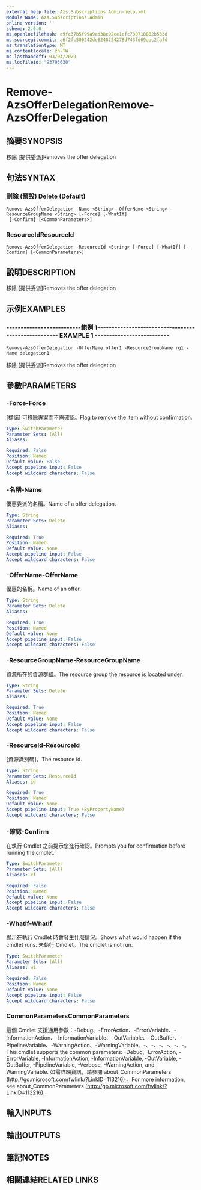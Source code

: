```yaml
---
external help file: Azs.Subscriptions.Admin-help.xml
Module Name: Azs.Subscriptions.Admin
online version: ''
schema: 2.0.0
ms.openlocfilehash: e9fc37b5f99a9ad38e92ce1efc730718882b533d
ms.sourcegitcommit: a6f2fc500242de6248224278d743fd09aac2fafd
ms.translationtype: MT
ms.contentlocale: zh-TW
ms.lasthandoff: 03/04/2020
ms.locfileid: "93793630"
---
```

# <span data-ttu-id="eba6e-101">Remove-AzsOfferDelegation</span><span class="sxs-lookup"><span data-stu-id="eba6e-101">Remove-AzsOfferDelegation</span></span>

## <span data-ttu-id="eba6e-102">摘要</span><span class="sxs-lookup"><span data-stu-id="eba6e-102">SYNOPSIS</span></span>
<span data-ttu-id="eba6e-103">移除 [提供委派]</span><span class="sxs-lookup"><span data-stu-id="eba6e-103">Removes the offer delegation</span></span>

## <span data-ttu-id="eba6e-104">句法</span><span class="sxs-lookup"><span data-stu-id="eba6e-104">SYNTAX</span></span>

### <span data-ttu-id="eba6e-105">刪除 (預設) </span><span class="sxs-lookup"><span data-stu-id="eba6e-105">Delete (Default)</span></span>
```
Remove-AzsOfferDelegation -Name <String> -OfferName <String> -ResourceGroupName <String> [-Force] [-WhatIf]
 [-Confirm] [<CommonParameters>]
```

### <span data-ttu-id="eba6e-106">ResourceId</span><span class="sxs-lookup"><span data-stu-id="eba6e-106">ResourceId</span></span>
```
Remove-AzsOfferDelegation -ResourceId <String> [-Force] [-WhatIf] [-Confirm] [<CommonParameters>]
```

## <span data-ttu-id="eba6e-107">說明</span><span class="sxs-lookup"><span data-stu-id="eba6e-107">DESCRIPTION</span></span>
<span data-ttu-id="eba6e-108">移除 [提供委派]</span><span class="sxs-lookup"><span data-stu-id="eba6e-108">Removes the offer delegation</span></span>

## <span data-ttu-id="eba6e-109">示例</span><span class="sxs-lookup"><span data-stu-id="eba6e-109">EXAMPLES</span></span>

### <span data-ttu-id="eba6e-110">--------------------------範例 1--------------------------</span><span class="sxs-lookup"><span data-stu-id="eba6e-110">-------------------------- EXAMPLE 1 --------------------------</span></span>
```
Remove-AzsOfferDelegation -OfferName offer1 -ResourceGroupName rg1 -Name delegation1
```

<span data-ttu-id="eba6e-111">移除 [提供委派]</span><span class="sxs-lookup"><span data-stu-id="eba6e-111">Removes the offer delegation</span></span>

## <span data-ttu-id="eba6e-112">參數</span><span class="sxs-lookup"><span data-stu-id="eba6e-112">PARAMETERS</span></span>

### <span data-ttu-id="eba6e-113">-Force</span><span class="sxs-lookup"><span data-stu-id="eba6e-113">-Force</span></span>
<span data-ttu-id="eba6e-114">[標誌] 可移除專案而不需確認。</span><span class="sxs-lookup"><span data-stu-id="eba6e-114">Flag to remove the item without confirmation.</span></span>

```yaml
Type: SwitchParameter
Parameter Sets: (All)
Aliases: 

Required: False
Position: Named
Default value: False
Accept pipeline input: False
Accept wildcard characters: False
```

### <span data-ttu-id="eba6e-115">-名稱</span><span class="sxs-lookup"><span data-stu-id="eba6e-115">-Name</span></span>
<span data-ttu-id="eba6e-116">優惠委派的名稱。</span><span class="sxs-lookup"><span data-stu-id="eba6e-116">Name of a offer delegation.</span></span>

```yaml
Type: String
Parameter Sets: Delete
Aliases: 

Required: True
Position: Named
Default value: None
Accept pipeline input: False
Accept wildcard characters: False
```

### <span data-ttu-id="eba6e-117">-OfferName</span><span class="sxs-lookup"><span data-stu-id="eba6e-117">-OfferName</span></span>
<span data-ttu-id="eba6e-118">優惠的名稱。</span><span class="sxs-lookup"><span data-stu-id="eba6e-118">Name of an offer.</span></span>

```yaml
Type: String
Parameter Sets: Delete
Aliases: 

Required: True
Position: Named
Default value: None
Accept pipeline input: False
Accept wildcard characters: False
```

### <span data-ttu-id="eba6e-119">-ResourceGroupName</span><span class="sxs-lookup"><span data-stu-id="eba6e-119">-ResourceGroupName</span></span>
<span data-ttu-id="eba6e-120">資源所在的資源群組。</span><span class="sxs-lookup"><span data-stu-id="eba6e-120">The resource group the resource is located under.</span></span>

```yaml
Type: String
Parameter Sets: Delete
Aliases: 

Required: True
Position: Named
Default value: None
Accept pipeline input: False
Accept wildcard characters: False
```

### <span data-ttu-id="eba6e-121">-ResourceId</span><span class="sxs-lookup"><span data-stu-id="eba6e-121">-ResourceId</span></span>
<span data-ttu-id="eba6e-122">[資源識別碼]。</span><span class="sxs-lookup"><span data-stu-id="eba6e-122">The resource id.</span></span>

```yaml
Type: String
Parameter Sets: ResourceId
Aliases: id

Required: True
Position: Named
Default value: None
Accept pipeline input: True (ByPropertyName)
Accept wildcard characters: False
```

### <span data-ttu-id="eba6e-123">-確認</span><span class="sxs-lookup"><span data-stu-id="eba6e-123">-Confirm</span></span>
<span data-ttu-id="eba6e-124">在執行 Cmdlet 之前提示您進行確認。</span><span class="sxs-lookup"><span data-stu-id="eba6e-124">Prompts you for confirmation before running the cmdlet.</span></span>

```yaml
Type: SwitchParameter
Parameter Sets: (All)
Aliases: cf

Required: False
Position: Named
Default value: None
Accept pipeline input: False
Accept wildcard characters: False
```

### <span data-ttu-id="eba6e-125">-WhatIf</span><span class="sxs-lookup"><span data-stu-id="eba6e-125">-WhatIf</span></span>
<span data-ttu-id="eba6e-126">顯示在執行 Cmdlet 時會發生什麼情況。</span><span class="sxs-lookup"><span data-stu-id="eba6e-126">Shows what would happen if the cmdlet runs.</span></span>
<span data-ttu-id="eba6e-127">未執行 Cmdlet。</span><span class="sxs-lookup"><span data-stu-id="eba6e-127">The cmdlet is not run.</span></span>

```yaml
Type: SwitchParameter
Parameter Sets: (All)
Aliases: wi

Required: False
Position: Named
Default value: None
Accept pipeline input: False
Accept wildcard characters: False
```

### <span data-ttu-id="eba6e-128">CommonParameters</span><span class="sxs-lookup"><span data-stu-id="eba6e-128">CommonParameters</span></span>
<span data-ttu-id="eba6e-129">這個 Cmdlet 支援通用參數：-Debug、-ErrorAction、-ErrorVariable、-InformationAction、-InformationVariable、-OutVariable、-OutBuffer、-PipelineVariable、-WarningAction、-WarningVariable、-、-、-、-、-、-。</span><span class="sxs-lookup"><span data-stu-id="eba6e-129">This cmdlet supports the common parameters: -Debug, -ErrorAction, -ErrorVariable, -InformationAction, -InformationVariable, -OutVariable, -OutBuffer, -PipelineVariable, -Verbose, -WarningAction, and -WarningVariable.</span></span> <span data-ttu-id="eba6e-130">如需詳細資訊，請參閱 about_CommonParameters (http://go.microsoft.com/fwlink/?LinkID=113216) 。</span><span class="sxs-lookup"><span data-stu-id="eba6e-130">For more information, see about_CommonParameters (http://go.microsoft.com/fwlink/?LinkID=113216).</span></span>

## <span data-ttu-id="eba6e-131">輸入</span><span class="sxs-lookup"><span data-stu-id="eba6e-131">INPUTS</span></span>

## <span data-ttu-id="eba6e-132">輸出</span><span class="sxs-lookup"><span data-stu-id="eba6e-132">OUTPUTS</span></span>

## <span data-ttu-id="eba6e-133">筆記</span><span class="sxs-lookup"><span data-stu-id="eba6e-133">NOTES</span></span>

## <span data-ttu-id="eba6e-134">相關連結</span><span class="sxs-lookup"><span data-stu-id="eba6e-134">RELATED LINKS</span></span>


